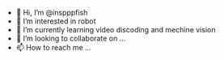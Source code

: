 - 👋 Hi, I’m @inspppfish
- 👀 I’m interested in robot
- 🌱 I’m currently learning video discoding and mechine vision
- 💞️ I’m looking to collaborate on ...
- 📫 How to reach me ...

<!---
inspppfish/inspppfish is a ✨ special ✨ repository because its `README.md` (this file) appears on your GitHub profile.
You can click the Preview link to take a look at your changes.
--->
